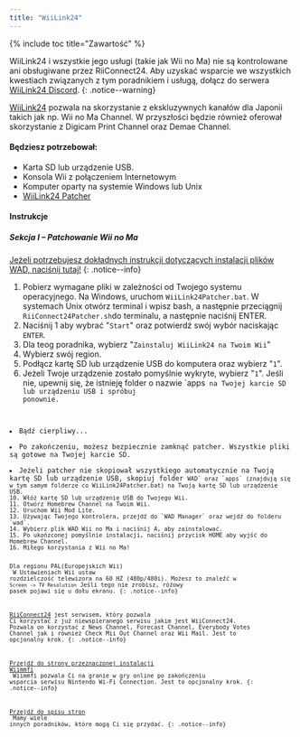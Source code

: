 ```yaml
---
title: "WiiLink24"
---
```


{% include toc title="Zawartość" %}

WiiLink24 i wszystkie jego usługi (takie jak Wii no Ma) nie są kontrolowane ani obsługiwane przez RiiConnect24. Aby uzyskać wsparcie we wszystkich kwestiach związanych z tym poradnikiem i usługą, dołącz do serwera [WiiLink24 Discord](https://discord.gg/n4ta3w6).
{: .notice--warning}

[WiiLink24](https://wiilink24.com/) pozwala na skorzystanie z ekskluzywnych kanałów dla Japonii takich jak np. Wii no Ma Channel. W przyszłości będzie również oferował skorzystanie z Digicam Print Channel oraz Demae Channel.

#### Będziesz potrzebował:

* Karta SD lub urządzenie USB.
* Konsola Wii z połączeniem Internetowym
* Komputer oparty na systemie Windows lub Unix
* [WiiLink24 Patcher](https://github.com/WiiLink24/WiiLink24-Patcher/releases)

#### Instrukcje

##### Sekcja I – Patchowanie Wii no Ma

[Jeżeli potrzebujesz dokładnych instrukcji dotyczących instalacji plików WAD, naciśnij tutaj!](wiimodlite)
{: .notice--info}

1. Pobierz wymagane pliki w zależności od Twojego systemu operacyjnego. Na Windows, uruchom `WiiLink24Patcher.bat`. W systemach Unix otwórz terminal i wpisz bash, a następnie przeciągnij `RiiConnect24Patcher.sh`do terminalu, a następnie naciśnij ENTER.
2. Naciśnij 1 aby wybrać "`Start`" oraz potwierdź swój wybór naciskając `ENTER`.
3. Dla teog poradnika, wybierz "`Zainstaluj WiiLink24 na Twoim Wii`"
4. Wybierz swój region.
5. Podłącz kartę SD lub urządzenie USB do komputera oraz wybierz "`1`".
6. Jeżeli Twoje urządzenie zostało pomyślnie wykryte, wybierz "`1`". Jeśli nie, upewnij się, że istnieję folder o nazwie `apps<code> na Twojej karcie SD lub urządzeniu USB i spróbuj ponownie.</li>
<li>Bądź cierpliwy...</li>
<li>Po zakończeniu, możesz bezpiecznie zamknąć patcher. Wszystkie pliki są gotowe na Twojej karcie SD.</li>
<li>Jeżeli patcher nie skopiował wszystkiego automatycznie na Twoją kartę SD lub urządzenie USB, skopiuj folder <code>WAD` oraz `apps` (znajdują się w tym samym folderze co WiiLink24Patcher.bat) na Twoją kartę SD lub urządzenie USB.
10. Włóż kartę SD lub urządzenie USB do Twojego Wii.
11. Otwórz Homebrew Channel na Twoim Wii.
12. Uruchom Wii Mod Lite.
13. Używając Twojego kontrolera, przejdź do `WAD Manager` oraz wejdź do folderu `wad`.
14. Wybierz plik WAD Wii no Ma i naciśnij A, aby zainstalować.
15. Po ukońzconej pomyślnie instalacji, naciśnij przycisk HOME aby wyjść do Homebrew Channel.
16. Miłego korzystania z Wii no Ma!

Dla regionu PAL(Europejskich Wii)<br> W Ustawieniach Wii ustaw rozdzielczość telewizora na 60 HZ (480p/480i). Możesz to znaleźć w `Screen -> TV Resolution` Jeśli tego nie zrobisz, różowy pasek pojawi się u dołu ekranu.
{: .notice--info}

[RiiConnect24](riiconnect24) jest serwisem, który pozwala Ci korzystać z już niewspieranego serwisu jakim jest WiiConnect24. Pozwala on korzystać z News Channel, Forecast Channel, Everybody Votes Channel jak i również Check Mii Out Channel oraz Wii Mail. Jest to opcjonalny krok.
{: .notice--info}

[Przejdź do strony przeznaczonej instalacji Wiimmfi](wiimmfi)<br> Wiimmfi pozwala Ci na granie w gry online po zakończeniu wsparcia serwisu Nintendo Wi-Fi Connection. Jest to opcjonalny krok.
{: .notice--info}

[Przejdź do spisu stron](site-navigation)<br> Mamy wiele innych poradników, które mogą Ci się przydać.
{: .notice--info}
